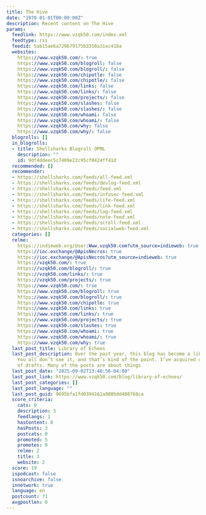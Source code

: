 ```yaml
---
title: The Hive
date: "1970-01-01T00:00:00Z"
description: Recent content on The Hive
params:
  feedlink: https://www.vzqk50.com/index.xml
  feedtype: rss
  feedid: 5ab15ae6a729b79175b3358a31ec418a
  websites:
    https://www.vzqk50.com/: true
    https://www.vzqk50.com/blogroll: false
    https://www.vzqk50.com/blogroll/: false
    https://www.vzqk50.com/chipotle: false
    https://www.vzqk50.com/chipotle/: false
    https://www.vzqk50.com/links: false
    https://www.vzqk50.com/links/: false
    https://www.vzqk50.com/projects/: false
    https://www.vzqk50.com/slashes: false
    https://www.vzqk50.com/slashes/: false
    https://www.vzqk50.com/whoami: false
    https://www.vzqk50.com/whoami/: false
    https://www.vzqk50.com/why: false
    https://www.vzqk50.com/why/: false
  blogrolls: []
  in_blogrolls:
  - title: Shellsharks Blogroll OPML
    description: ""
    id: 9df4ddeec5c7409e22c95cf0424ff41d
  recommended: []
  recommender:
  - https://shellsharks.com/feeds/all-feed.xml
  - https://shellsharks.com/feeds/devlog-feed.xml
  - https://shellsharks.com/feeds/feed.xml
  - https://shellsharks.com/feeds/infosec-feed.xml
  - https://shellsharks.com/feeds/life-feed.xml
  - https://shellsharks.com/feeds/link-feed.xml
  - https://shellsharks.com/feeds/log-feed.xml
  - https://shellsharks.com/feeds/note-feed.xml
  - https://shellsharks.com/feeds/scroll-feed.xml
  - https://shellsharks.com/feeds/socialweb-feed.xml
  categories: []
  relme:
    https://indieweb.org/User:Www.vzqk50.com?utm_source=indieweb: true
    https://ioc.exchange/@ApisNecros: true
    https://ioc.exchange/@ApisNecros?utm_source=indieweb: true
    https://vzqk50.com/: true
    https://vzqk50.com/blogroll/: true
    https://vzqk50.com/links/: true
    https://vzqk50.com/projects/: true
    https://www.vzqk50.com/: true
    https://www.vzqk50.com/blogroll: true
    https://www.vzqk50.com/blogroll/: true
    https://www.vzqk50.com/chipotle: true
    https://www.vzqk50.com/links: true
    https://www.vzqk50.com/links/: true
    https://www.vzqk50.com/projects/: true
    https://www.vzqk50.com/slashes: true
    https://www.vzqk50.com/whoami: true
    https://www.vzqk50.com/whoami/: true
    https://www.vzqk50.com/why: true
  last_post_title: Library of Echoes
  last_post_description: Over the past year, this blog has become a library of echoes.
    You all don’t see it, and that’s kind of the point. I’ve acquired quite a collection
    of drafts. Many of the posts are about things
  last_post_date: "2025-09-02T13:40:56-04:00"
  last_post_link: https://www.vzqk50.com/blog/library-of-echoes/
  last_post_categories: []
  last_post_language: ""
  last_post_guid: 9695bfa1fd0394161a980bdd488768ca
  score_criteria:
    cats: 0
    description: 3
    feedlangs: 1
    hasContent: 0
    hasPosts: 3
    postcats: 0
    promoted: 5
    promotes: 0
    relme: 2
    title: 3
    website: 2
  score: 19
  ispodcast: false
  isnoarchive: false
  innetwork: true
  language: en
  postcount: 71
  avgpostlen: 0
---
```

